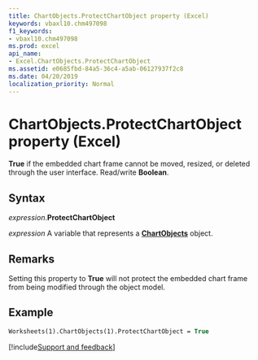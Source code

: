 ```yaml
---
title: ChartObjects.ProtectChartObject property (Excel)
keywords: vbaxl10.chm497098
f1_keywords:
- vbaxl10.chm497098
ms.prod: excel
api_name:
- Excel.ChartObjects.ProtectChartObject
ms.assetid: e0685fbd-84a5-36c4-a5ab-06127937f2c8
ms.date: 04/20/2019
localization_priority: Normal
---
```



# ChartObjects.ProtectChartObject property (Excel)

**True** if the embedded chart frame cannot be moved, resized, or deleted through the user interface. Read/write **Boolean**.


## Syntax

_expression_.**ProtectChartObject**

_expression_ A variable that represents a **[ChartObjects](Excel.ChartObjects.md)** object.


## Remarks

Setting this property to **True** will not protect the embedded chart frame from being modified through the object model.


## Example

```vb
Worksheets(1).ChartObjects(1).ProtectChartObject = True
```




[!include[Support and feedback](~/includes/feedback-boilerplate.md)]